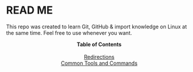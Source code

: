 # READ ME

This repo was created to learn Git, GitHub & import knowledge on Linux at the same time.
Feel free to use whenever you want.

<b><p align="center"> Table of Contents </b> <br> <br>
<a href="../master/docs/Redirections.md">Redirections</a> <br>
<a href="../master/docs/Common-Tools.md">Common Tools and Commands</a><br>






</p>









